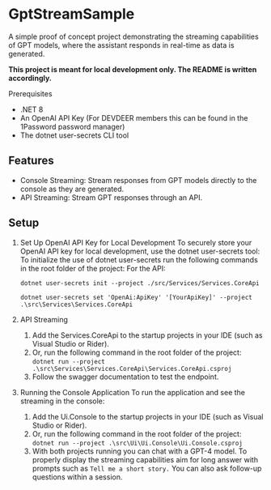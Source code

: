 # GptStreamSample

A simple proof of concept project demonstrating the streaming capabilities of GPT models, where the assistant responds in real-time as data is generated.

**This project is meant for local development only. The README is written accordingly.**

Prerequisites

- .NET 8
- An OpenAI API Key (For DEVDEER members this can be found in the 1Password password manager)
- The dotnet user-secrets CLI tool

## Features

- Console Streaming: Stream responses from GPT models directly to the console as they are generated.
- API Streaming: Stream GPT responses through an API.

## Setup

1.  Set Up OpenAI API Key for Local Development
    To securely store your OpenAI API key for local development, use the dotnet user-secrets tool:
    To initialize the use of dotnet user-secrets run the following commands in the root folder of the project:
    For the API:
    
    `dotnet user-secrets init --project ./src/Services/Services.CoreApi`

    `dotnet user-secrets set 'OpenAi:ApiKey' '[YourApiKey]' --project .\src\Services\Services.CoreApi`

3.  API Streaming

    1. Add the Services.CoreApi to the startup projects in your IDE (such as Visual Studio or Rider).
    2. Or, run the following command in the root folder of the project:
       `dotnet run --project .\src\Services\Services.CoreApi\Services.CoreApi.csproj`
    3. Follow the swagger documentation to test the endpoint.

4.  Running the Console Application
    To run the application and see the streaming in the console:
    1. Add the Ui.Console to the startup projects in your IDE (such as Visual Studio or Rider).
    2. Or, run the following command in the root folder of the project:
       `dotnet run --project .\src\Ui\Ui.Console\Ui.Console.csproj`
    3. With both projects running you can chat with a GPT-4 model. To properly display the streaming capabilities aim for long answer with prompts such as `Tell me a short story.`
       You can also ask follow-up questions within a session.
